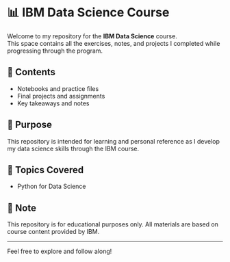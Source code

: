 # 📊 IBM Data Science Course

Welcome to my repository for the **IBM Data Science** course.  
This space contains all the exercises, notes, and projects I completed while progressing through the program.

## 📁 Contents

- Notebooks and practice files  
- Final projects and assignments  
- Key takeaways and notes  

## 🎯 Purpose

This repository is intended for learning and personal reference as I develop my data science skills through the IBM course.

## 🧠 Topics Covered

- Python for Data Science   

## 📌 Note

This repository is for educational purposes only. All materials are based on course content provided by IBM.

---

Feel free to explore and follow along!
